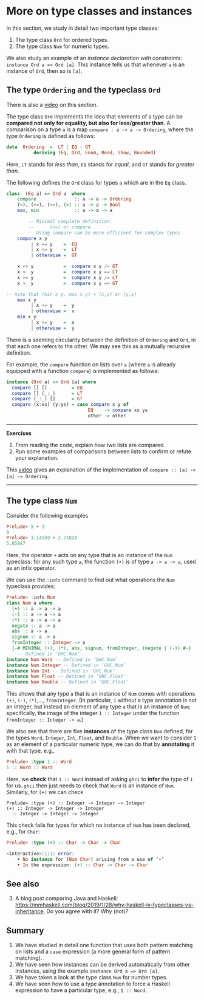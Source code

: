 # More on type classes and instances


In this section, we study in detail two important type classes:
1. The type class `Ord` for ordered types.
2. The type class `Num` for numeric types.

We also study an example of an *instance declaration with constraints*: `instance Ord a => Ord [a]`.
This instance tells us that whenever `a` is an instance of `Ord`, then so is `[a]`.



## The type `Ordering` and the typeclass `Ord`

There is also a [video](https://bham.cloud.panopto.eu/Panopto/Pages/Viewer.aspx?id=c796ea2f-759d-4e2f-ae62-ac3d0170e5b7) on this section.

The type class `Ord` implements the idea that elements of a type can be **compared not only for equality, but also for less/greater than**.
A comparison on a type `a` is a map `compare : a -> a -> Ordering`, where the type `Ordering` is defined as follows:
```hs
data  Ordering  =  LT | EQ | GT
          deriving (Eq, Ord, Enum, Read, Show, Bounded)
```
Here, `LT` stands for *less than*, `EQ` stands for *equal*, and `GT` stands for *greater than*.

The following defines the `Ord` class for types `a` which are in the `Eq` class.
```hs
class  (Eq a) => Ord a  where
    compare              :: a -> a -> Ordering
    (<), (<=), (>=), (>) :: a -> a -> Bool
    max, min             :: a -> a -> a

        -- Minimal complete definition:
        --      (<=) or compare
        -- Using compare can be more efficient for complex types.
    compare x y
         | x == y    =  EQ
         | x <= y    =  LT
         | otherwise =  GT

    x <= y           =  compare x y /= GT
    x <  y           =  compare x y == LT
    x >= y           =  compare x y /= LT
    x >  y           =  compare x y == GT

-- note that (min x y, max x y) = (x,y) or (y,x)
    max x y
         | x <= y    =  y
         | otherwise =  x
    min x y
         | x <= y    =  x
         | otherwise =  y
```

There is a seeming circularity between the definition of `Ordering` and `Ord`, in that each one refers to the other. We may see this as a mutually recursive definition.


For example, the `compare` function on lists over `a` (where `a` is already equipped with a function `compare`) is implemented as follows:
```hs
instance (Ord a) => Ord [a] where
  compare [] []         = EQ
  compare [] (_:_)      = LT
  compare (_:_) []      = GT
  compare (x:xs) (y:ys) = case compare x y of
                              EQ    -> compare xs ys
                              other -> other
```

----

**Exercises**

1. From reading the code, explain how two lists are compared.
2. Run some examples of comparisons between lists to confirm or refute your explanation.

This [video](https://bham.cloud.panopto.eu/Panopto/Pages/Viewer.aspx?id=a6abe9f7-b812-4af3-91b7-ac4200b9b26c) gives an explanation of the implementation of `compare :: [a] -> [a] -> Ordering`.

----



## The type class `Num`

Consider the following examples
```hs
Prelude> 5 + 3
8
Prelude> 3.14159 + 2.71828
5.85987
```
Here, the operator `+` acts on any type that is an instance of the `Num` typeclass: for any such type `a`, the function `(+)` is of type `a -> a -> a`, used as an infix operator.

We can use the `:info` command to find out what operations the `Num` typeclass provides:

```hs
Prelude> :info Num
class Num a where
  (+) :: a -> a -> a
  (-) :: a -> a -> a
  (*) :: a -> a -> a
  negate :: a -> a
  abs :: a -> a
  signum :: a -> a
  fromInteger :: Integer -> a
  {-# MINIMAL (+), (*), abs, signum, fromInteger, (negate | (-)) #-}
  	-- Defined in ‘GHC.Num’
instance Num Word -- Defined in ‘GHC.Num’
instance Num Integer -- Defined in ‘GHC.Num’
instance Num Int -- Defined in ‘GHC.Num’
instance Num Float -- Defined in ‘GHC.Float’
instance Num Double -- Defined in ‘GHC.Float’
```
This shows that any type `a` that is an instance of `Num` comes with operations `(+)`, `(-)`, `(*)`,..., `fromInteger`.
(In particular, `1` without a type annotation is not an integer, but instead an element of any type `a` that is an instance of `Num`; specifically, the image of the integer `1 :: Integer` under the function `fromInteger :: Integer -> a`.)

We also see that there are five **instances** of the type class `Num` defined, for the types `Word`, `Integer`, `Int`, `Float`, and `Double`.
When we want to consider `1` as an element of a particular numeric type, we can do that by **annotating** it with that type, e.g.,
```hs
Prelude> :type 1 :: Word
1 :: Word :: Word
```
Here, we **check** that `1 :: Word` instead of asking `ghci` to **infer** the type of `1` for us. `ghci` then just needs to check that `Word` is an instance of `Num`.
Similarly, for `(+)` we can check
```
Prelude> :type (+) :: Integer -> Integer -> Integer
(+) :: Integer -> Integer -> Integer
  :: Integer -> Integer -> Integer
```
This check fails for types for which no instance of `Num` has been declared, e.g., for `Char`:
```hs
Prelude> :type (+) :: Char -> Char -> Char

<interactive>:1:1: error:
    • No instance for (Num Char) arising from a use of ‘+’
    • In the expression: (+) :: Char -> Char -> Char
```

## See also

3. A blog post comparing Java and Haskell: https://mmhaskell.com/blog/2019/1/28/why-haskell-iv-typeclasses-vs-inheritance. Do you agree with it? Why (not)?

## Summary
1. We have studied in detail one function that uses both pattern matching on lists and a `case` expression (a more general form of pattern matching).
1. We have seen how instances can be derived automatically from other instances, using the example `instance Ord a => Ord [a]`.
1. We have taken a look at the type class `Num` for number types.
1. We have seen how to use a type annotation to force a Haskell expression to have a particular type, e.g., `1 :: Word`.
